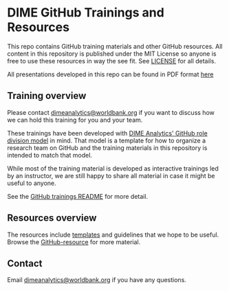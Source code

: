 # DIME GitHub Trainings and Resources

This repo contains GitHub training materials and other GitHub resources. All content in this repository is published under the MIT License so anyone is free to use these resources in way the see fit. See [LICENSE](https://github.com/worldbank/dime-github-trainings/blob/master/LICENSE) for all details.

All presentations developed in this repo can be found in PDF format [here](https://osf.io/e54gy/)

## Training overview
Please contact dimeanalytics@worldbank.org if you want to discuss how we can hold this training for you and your team.

These trainings have been developed with [DIME Analytics' GitHub role division model](https://github.com/worldbank/dime-github-trainings/blob/master/GitHub-resources/DIME-GitHub-Roles/DIME-GitHub-roles.md) in mind. That model is a template for how to organize a research team on GitHub and the training materials in this repository is intended to match that model.

While most of the training material is developed as interactive trainings led by an instructor, we are still happy to share all material in case it might be useful to anyone.

See the [GitHub trainings README](https://github.com/worldbank/dime-github-trainings/tree/master/GitHub-trainings) for more detail.

## Resources overview

The resources include [templates](https://github.com/worldbank/dime-github-trainings/tree/master/GitHub-resources/DIME-GitHub-Templates) and guidelines that we hope to be useful. Browse the [GitHub-resource](https://github.com/worldbank/dime-github-trainings/tree/master/GitHub-resources) for more material.

## Contact

Email dimeanalytics@worldbank.org if you have any questions.

